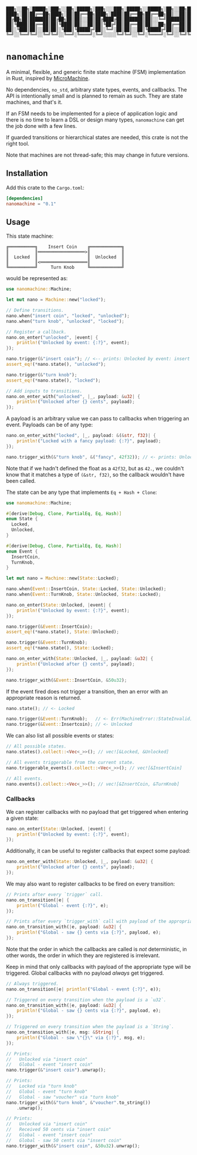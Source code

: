     ███╗░░██╗░█████╗░███╗░░██╗░█████╗░███╗░░░███╗░█████╗░░█████╗░██╗░░██╗██╗███╗░░██╗███████╗
    ████╗░██║██╔══██╗████╗░██║██╔══██╗████╗░████║██╔══██╗██╔══██╗██║░░██║██║████╗░██║██╔════╝
    ██╔██╗██║███████║██╔██╗██║██║░░██║██╔████╔██║███████║██║░░╚═╝███████║██║██╔██╗██║█████╗░░
    ██║╚████║██╔══██║██║╚████║██║░░██║██║╚██╔╝██║██╔══██║██║░░██╗██╔══██║██║██║╚████║██╔══╝░░
    ██║░╚███║██║░░██║██║░╚███║╚█████╔╝██║░╚═╝░██║██║░░██║╚█████╔╝██║░░██║██║██║░╚███║███████╗
    ╚═╝░░╚══╝╚═╝░░╚═╝╚═╝░░╚══╝░╚════╝░╚═╝░░░░░╚═╝╚═╝░░╚═╝░╚════╝░╚═╝░░╚═╝╚═╝╚═╝░░╚══╝╚══════╝

# `nanomachine`

A minimal, flexible, and generic finite state machine (FSM) implementation in
Rust, inspired by [MicroMachine](https://github.com/soveran/micromachine).

No dependencies, `no_std`, arbitrary state types, events, and callbacks. The API
is intentionally small and is planned to remain as such. They are state
machines, and that's it.

If an FSM needs to be implemented for a piece of application logic and there is
no time to learn a DSL or design many types, `nanomachine` can get the job done
with a few lines.

If guarded transitions or hierarchical states are needed, this crate is not the
right tool.

Note that machines are not thread-safe; this may change in future versions.

## Installation

Add this crate to the `Cargo.toml`:

```toml
[dependencies]
nanomachine = "0.1"
```

## Usage

This state machine:

```
╔══════════╗    Insert Coin    ╔════════════╗
║          ║══════════════════>║            ║
║  Locked  ║                   ║  Unlocked  ║
║          ║<══════════════════║            ║
╚══════════╝     Turn Knob     ╚════════════╝
```

would be represented as:

```rust
use nanomachine::Machine;

let mut nano = Machine::new("locked");

// Define transitions.
nano.when("insert coin", "locked", "unlocked");
nano.when("turn knob", "unlocked", "locked");

// Register a callback.
nano.on_enter("unlocked", |event| {
    println!("Unlocked by event: {:?}", event);
});

nano.trigger(&"insert coin"); // <-- prints: Unlocked by event: insert coin
assert_eq!(*nano.state(), "unlocked");

nano.trigger(&"turn knob");
assert_eq!(*nano.state(), "locked");

// Add inputs to transitions.
nano.on_enter_with("unlocked", |_, payload: &u32| {
    println!("Unlocked after {} cents", payload);
});
```

A payload is an arbitrary value we can pass to callbacks when triggering an
event. Payloads can be of any type:

```rust
nano.on_enter_with("locked", |_, payload: &(&str, f32)| {
    println!("Locked with a fancy payload: {:?}", payload);
});

nano.trigger_with(&"turn knob", &("fancy", 42f32)); // <- prints: Unlocked after 50 cents
```

Note that if we hadn't defined the float as a `42f32`, but as `42.`, we couldn't
know that it matches a type of `(&str, f32)`, so the callback wouldn't have been
called.

The state can be any type that implements `Eq + Hash + Clone`:

```rust
use nanomachine::Machine;

#[derive(Debug, Clone, PartialEq, Eq, Hash)]
enum State {
  Locked,
  Unlocked,
}

#[derive(Debug, Clone, PartialEq, Eq, Hash)]
enum Event {
  InsertCoin,
  TurnKnob,
}

let mut nano = Machine::new(State::Locked);

nano.when(Event::InsertCoin, State::Locked, State::Unlocked);
nano.when(Event::TurnKnob, State::Unlocked, State::Locked);

nano.on_enter(State::Unlocked, |event| {
    println!("Unlocked by event: {:?}", event);
});

nano.trigger(&Event::InsertCoin);
assert_eq!(*nano.state(), State::Unlocked);

nano.trigger(&Event::TurnKnob);
assert_eq!(*nano.state(), State::Locked);

nano.on_enter_with(State::Unlocked, |_, payload: &u32| {
    println!("Unlocked after {} cents", payload);
});

nano.trigger_with(&Event::InsertCoin, &50u32);
```

If the event fired does not trigger a transition, then an error with an
appropriate reason is returned.

```rust
nano.state(); // <- Locked

nano.trigger(&Event::TurnKnob);   // <- Err(MachineError::StateInvalid)
nano.trigger(&Event::Insertcoin); // <- Unlocked
```

We can also list all possible events or states:

```rust
// All possible states.
nano.states().collect::<Vec<_>>(); // vec![&Locked, &Unlocked]

// All events triggerable from the current state.
nano.triggerable_events().collect::<Vec<_>>(); // vec![&InsertCoin]

// All events.
nano.events().collect::<Vec<_>>(); // vec![&InsertCoin, &TurnKnob]
```

### Callbacks

We can register callbacks with no payload that get triggered when entering a
given state:

```rust
nano.on_enter(State::Unlocked, |event| {
    println!("Unlocked by event: {:?}", event);
});
```

Additionally, it can be useful to register callbacks that expect some payload:

```rust
nano.on_enter_with(State::Unlocked, |_, payload: &u32| {
    println!("Unlocked after {} cents", payload);
});
```

We may also want to register callbacks to be fired on every transition:

```rust
// Prints after every `trigger` call.
nano.on_transition(|e| {
    println!("Global - event {:?}", e);
});

// Prints after every `trigger_with` call with payload of the appropriate type.
nano.on_transition_with(|e, payload: &u32| {
    println!("Global - saw {} cents via {:?}", payload, e);
});
```

Note that the order in which the callbacks are called is *not* deterministic, in
other words, the order in which they are registered is irrelevant.

Keep in mind that only callbacks with payload of the appropriate type will be
triggered. Global callbacks with no payload *always* get triggered.

```rust
// Always triggered.
nano.on_transition(|e| println!("Global - event {:?}", e));

// Triggered on every transition when the payload is a `u32`.
nano.on_transition_with(|e, payload: &u32| {
    println!("Global - saw {} cents via {:?}", payload, e);
});

// Triggered on every transition when the payload is a `String`.
nano.on_transition_with(|e, msg: &String| {
    println!("Global - saw \"{}\" via {:?}", msg, e);
});

// Prints:
//   Unlocked via "insert coin"
//   Global - event "insert coin"
nano.trigger(&"insert coin").unwrap();

// Prints:
//   Locked via "turn knob"
//   Global - event "turn knob"
//   Global - saw "voucher" via "turn knob"
nano.trigger_with(&"turn knob", &"voucher".to_string())
    .unwrap();

// Prints:
//   Unlocked via "insert coin"
//   Received 50 cents via "insert coin"
//   Global - event "insert coin"
//   Global - saw 50 cents via "insert coin"
nano.trigger_with(&"insert coin", &50u32).unwrap();
```
